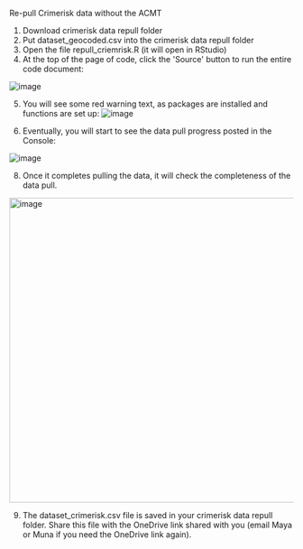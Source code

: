 Re-pull Crimerisk data without the ACMT

1.	Download crimerisk data repull folder
2.	Put dataset_geocoded.csv into the crimerisk data repull folder
3.	Open the file repull_criemrisk.R (it will open in RStudio)
4.	At the top of the page of code, click the 'Source' button to run the entire code document:

 ![image](https://github.com/user-attachments/assets/67f954b2-128f-40a5-b656-94535dfaa511)


5.	You will see some red warning text, as packages are installed and functions are set up:
  ![image](https://github.com/user-attachments/assets/ceb9d675-d560-44a3-9df5-a68acac5244a)

 
7.	Eventually, you will start to see the data pull progress posted in the Console: 
 
![image](https://github.com/user-attachments/assets/5f131ad6-cbc8-48bd-ae26-4a6bff7e3dce)


8.	Once it completes pulling the data, it will check the completeness of the data pull. 

<img width="540" alt="image" src="https://github.com/user-attachments/assets/c8edbced-e8a5-4b53-988a-2201676b5bde">

9.	The dataset_crimerisk.csv file is saved in your crimerisk data repull folder. Share this file with the OneDrive link shared with you (email Maya or Muna if you need the OneDrive link again). 

